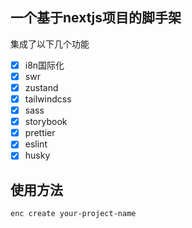 ## 一个基于nextjs项目的脚手架
集成了以下几个功能
- [x] i8n国际化
- [x] swr
- [x] zustand
- [x] tailwindcss
- [x] sass
- [x] storybook
- [x] prettier
- [x] eslint
- [x] husky

## 使用方法
`enc create your-project-name`